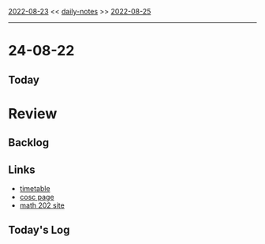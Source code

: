 [2022-08-23](daily_notes/2022-08-23) << [daily-notes](notes/daily-notes.md) >> [2022-08-25](daily_notes/2022-08-25)

---
# 24-08-22


## Today



# Review


## Backlog


## Links
- [timetable](https://i.imgur.com/9ghbvAG.png)
- [cosc page](https://cosc203.cspages.otago.ac.nz)
- [math 202 site](https://www.maths.otago.ac.nz/?resOLAF)

## Today's Log